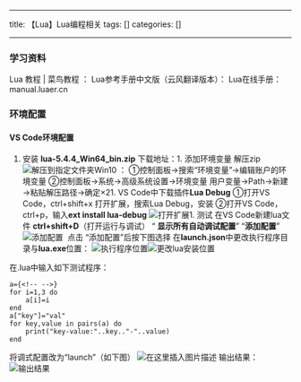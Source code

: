 
--- 
title:  【Lua】Lua编程相关 
tags: []
categories: [] 

---
### 学习资料

Lua 教程 | 菜鸟教程 ： Lua参考手册中文版（云风翻译版本）： Lua在线手册：manual.luaer.cn

### 环境配置

#### VS Code环境配置
1. 安装 **lua-5.4.4_Win64_bin.zip** 下载地址：1. 添加环境变量 解压zip <img src="https://img-blog.csdnimg.cn/fa03fcfe77374d5087609916ada5f7ef.png?x-oss-process=image/watermark,type_d3F5LXplbmhlaQ,shadow_50,text_Q1NETiBA5bCP5b6Q5Yu_5b-Y5Yid5b-D,size_20,color_FFFFFF,t_70,g_se,x_16" alt="解压到指定文件夹">Win10 ： ①控制面板→搜索“环境变量”→编辑账户的环境变量 ②控制面板→系统→高级系统设置→环境变量 用户变量→Path→新建→粘贴解压路径→确定×21. VS Code中下载插件**Lua Debug** ①打开VS Code，ctrl+shift+x 打开扩展，搜索Lua Debug，安装 ②打开VS Code，ctrl+p，输入**ext install lua-debug** <img src="https://img-blog.csdnimg.cn/8d1d9e800cf84939ba0d0a3120e53ec1.png?x-oss-process=image/watermark,type_d3F5LXplbmhlaQ,shadow_50,text_Q1NETiBA5bCP5b6Q5Yu_5b-Y5Yid5b-D,size_14,color_FFFFFF,t_70,g_se,x_16" alt="打开扩展">1. 测试 在VS Code新建lua文件 **ctrl+shift+D**（打开运行与调试） “ **显示所有自动调试配置**” “**添加配置**” <img src="https://img-blog.csdnimg.cn/257c9d11ab7f43eb80b7adcc3e62bf96.png?x-oss-process=image/watermark,type_d3F5LXplbmhlaQ,shadow_50,text_Q1NETiBA5bCP5b6Q5Yu_5b-Y5Yid5b-D,size_14,color_FFFFFF,t_70,g_se,x_16" alt=""><img src="https://img-blog.csdnimg.cn/6e64df61525b48a6b89ae07c01a87e6d.png" alt="添加配置">
<img src="https://img-blog.csdnimg.cn/e63a3632f407443d9960d586af5ea00a.png?x-oss-process=image/watermark,type_d3F5LXplbmhlaQ,shadow_50,text_Q1NETiBA5bCP5b6Q5Yu_5b-Y5Yid5b-D,size_20,color_FFFFFF,t_70,g_se,x_16" alt=""> 点击 “添加配置”后按下图选择 <img src="https://img-blog.csdnimg.cn/265c231b38ed4359818f018874e2bc6e.png?x-oss-process=image/watermark,type_d3F5LXplbmhlaQ,shadow_50,text_Q1NETiBA5bCP5b6Q5Yu_5b-Y5Yid5b-D,size_20,color_FFFFFF,t_70,g_se,x_16" alt="">在**launch.json**中更改执行程序目录与**lua.exe**位置： <img src="https://img-blog.csdnimg.cn/367649ee96d44481b569da4ec1b1f31a.png?x-oss-process=image/watermark,type_d3F5LXplbmhlaQ,shadow_50,text_Q1NETiBA5bCP5b6Q5Yu_5b-Y5Yid5b-D,size_20,color_FFFFFF,t_70,g_se,x_16" alt="执行程序位置"><img src="https://img-blog.csdnimg.cn/69268f25f92e4c1193ecbe89bab202a6.png?x-oss-process=image/watermark,type_d3F5LXplbmhlaQ,shadow_50,text_Q1NETiBA5bCP5b6Q5Yu_5b-Y5Yid5b-D,size_19,color_FFFFFF,t_70,g_se,x_16" alt="更改lua安装位置">

在.lua中输入如下测试程序：

```
a={<!-- -->}
for i=1,3 do
    a[i]=i
end
a["key"]="val"
for key,value in pairs(a) do
    print("key-value:"..key.."-"..value)
end

```

将调式配置改为“launch”（如下图） <img src="https://img-blog.csdnimg.cn/40da57f6a5ac4b31a9efa9b34a904669.png" alt="在这里插入图片描述"> 输出结果： <img src="https://img-blog.csdnimg.cn/6587db9b29144358a0ffedec1fc8ece6.png" alt="输出结果">
